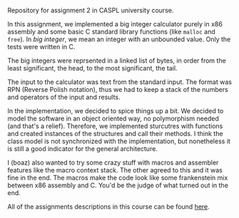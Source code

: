 Repository for assignment 2 in CASPL university course.

In this assignment, we implemented a big integer calculator purely in x86 assembly and some basic C standard library functions (like `malloc` and `free`).
In _big integer_, we mean an integer with an unbounded value.
Only the tests were written in C.

The big integers were reprsented in a linked list of bytes, in order from the least significant, the head, to the most significant, the tail.

The input to the calculator was text from the standard input.
The format was RPN (Reverse Polish notation),
thus we had to keep a stack of the numbers and operators of the input and results.

In the implementation, we decided to spice things up a bit.
We decided to model the software in an object oriented way, no polymorphism needed (and that's a relief).
Therefore, we implemented sturcutres with functions and created instances of the structures and call their methods.
I think the class model is not synchronized with the implementation,
but nonetheless it is still a good indicator for the general architecture. 

I (boaz) also wanted to try some crazy stuff with macros and assembler features like the macro context stack.
The other agreed to this and it was fine in the end.
The macros make the code look like some frankenstein mix between x86 assembly and C.
You'd be the judge of what turned out in the end.

All of the assignments descriptions in this course can be found [here](https://www.cs.bgu.ac.il/~caspl202/Assignments).

